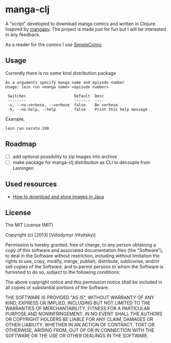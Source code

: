 # manga-clj

A "script" developed to download manga comics and written in Clojure. Inspired by [mangapy](https://github.com/cybercam/mangapy/). The project is made just for fun but I will be interested in any feedback.

As a reader for the comics I use [SimpleComic](http://dancingtortoise.com/simplecomic/)

## Usage

Currently there is no some kind distribution package

```
As a arguments specify manga name and episode number
Usage: lein run <manga name> <episode number>

 Switches                     Default  Desc                    
 --------                     -------  ----                    
 -v, --no-verbose, --verbose  false    Be verbose              
 -h, --no-help, --help        false    Print this help message 
```

Example, 

`lein run naruto 100`

## Roadmap

- [ ] add optional possibility to zip images into archive
- [ ] make package for manga-clj distribution as CLI to decouple from Leiningen

## Used resources

* [How to download and store images in Java](http://www.developerfeed.com/imageio/topic/how-download-image-url-and-save-it-java)

## License

The MIT License (MIT)

Copyright (c) [2013] [Volodymyr Vitvitskyi]

Permission is hereby granted, free of charge, to any person obtaining a copy of
this software and associated documentation files (the "Software"), to deal in
the Software without restriction, including without limitation the rights to
use, copy, modify, merge, publish, distribute, sublicense, and/or sell copies of
the Software, and to permit persons to whom the Software is furnished to do so,
subject to the following conditions:

The above copyright notice and this permission notice shall be included in all
copies or substantial portions of the Software.

THE SOFTWARE IS PROVIDED "AS IS", WITHOUT WARRANTY OF ANY KIND, EXPRESS OR
IMPLIED, INCLUDING BUT NOT LIMITED TO THE WARRANTIES OF MERCHANTABILITY, FITNESS
FOR A PARTICULAR PURPOSE AND NONINFRINGEMENT. IN NO EVENT SHALL THE AUTHORS OR
COPYRIGHT HOLDERS BE LIABLE FOR ANY CLAIM, DAMAGES OR OTHER LIABILITY, WHETHER
IN AN ACTION OF CONTRACT, TORT OR OTHERWISE, ARISING FROM, OUT OF OR IN
CONNECTION WITH THE SOFTWARE OR THE USE OR OTHER DEALINGS IN THE SOFTWARE.
